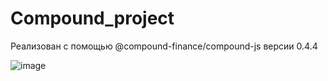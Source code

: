 # Compound_project
Реализован с помощью  @compound-finance/compound-js версии 0.4.4

![image](https://user-images.githubusercontent.com/57599735/160643447-6ba3d8e7-e030-43e1-83b8-fdf38d67ae6e.png)
